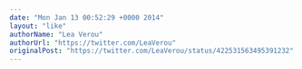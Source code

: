 ```yaml
---
date: "Mon Jan 13 00:52:29 +0000 2014"
layout: "like"
authorName: "Lea Verou"
authorUrl: "https://twitter.com/LeaVerou"
originalPost: "https://twitter.com/LeaVerou/status/422531563495391232"
---
```

